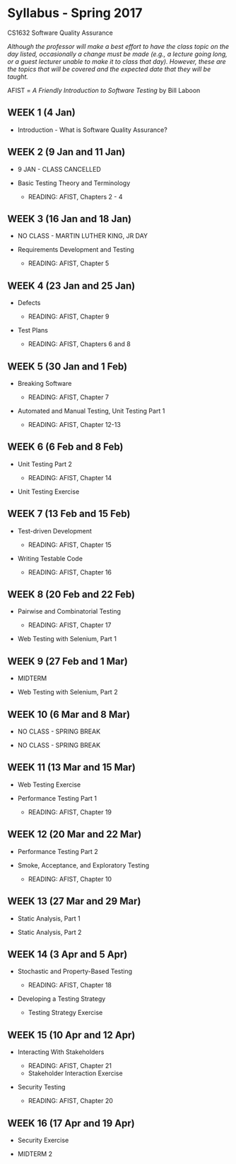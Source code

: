 # Syllabus - Spring 2017
CS1632 Software Quality Assurance

_Although the professor will make a best effort to have the class topic on the day listed, occasionally a change must be made (e.g., a lecture going long, or a guest lecturer unable to make it to class that day).  However, these are the topics that will be covered and the expected date that they will be taught._

AFIST = _A Friendly Introduction to Software Testing_ by Bill Laboon

## WEEK 1 (4 Jan)
*  Introduction - What is Software Quality Assurance?

## WEEK 2 (9 Jan and 11 Jan)

* 9 JAN - CLASS CANCELLED

* Basic Testing Theory and Terminology
  * READING: AFIST, Chapters 2 - 4

## WEEK 3 (16 Jan and 18 Jan)

* NO CLASS - MARTIN LUTHER KING, JR DAY

* Requirements Development and Testing
  * READING: AFIST, Chapter 5

## WEEK 4 (23 Jan and 25 Jan)

* Defects
  * READING: AFIST, Chapter 9

* Test Plans
  * READING: AFIST, Chapters 6 and 8

## WEEK 5 (30 Jan and 1 Feb)

* Breaking Software
  * READING: AFIST, Chapter 7

* Automated and Manual Testing, Unit Testing Part 1
  * READING: AFIST, Chapter 12-13

## WEEK 6 (6 Feb and 8 Feb)

* Unit Testing Part 2
  * READING: AFIST, Chapter 14

* Unit Testing Exercise

## WEEK 7 (13 Feb and 15 Feb)

* Test-driven Development
  * READING: AFIST, Chapter 15

* Writing Testable Code
  * READING: AFIST, Chapter 16

## WEEK 8 (20 Feb and 22 Feb)

* Pairwise and Combinatorial Testing
  * READING: AFIST, Chapter 17

* Web Testing with Selenium, Part 1

## WEEK 9 (27 Feb and 1 Mar)

* MIDTERM

* Web Testing with Selenium, Part 2

## WEEK 10 (6 Mar and 8 Mar)

* NO CLASS - SPRING BREAK

* NO CLASS - SPRING BREAK

## WEEK 11 (13 Mar and 15 Mar)

* Web Testing Exercise

* Performance Testing Part 1
  * READING: AFIST, Chapter 19

## WEEK 12 (20 Mar and 22 Mar)

* Performance Testing Part 2

* Smoke, Acceptance, and Exploratory Testing
  * READING: AFIST, Chapter 10

## WEEK 13 (27 Mar and 29 Mar)

* Static Analysis, Part 1

* Static Analysis, Part 2

## WEEK 14 (3 Apr and 5 Apr)

* Stochastic and Property-Based Testing
  * READING: AFIST, Chapter 18

* Developing a Testing Strategy
  * Testing Strategy Exercise

## WEEK 15 (10 Apr and 12 Apr)

* Interacting With Stakeholders
  * READING: AFIST, Chapter 21
  * Stakeholder Interaction Exercise

* Security Testing
  * READING: AFIST, Chapter 20

## WEEK 16 (17 Apr and 19 Apr)
* Security Exercise

* MIDTERM 2

